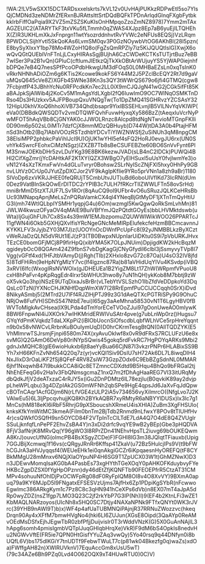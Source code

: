 !WA:2!LV5wSXX15DCTARDsxxelskrts7kVL12v0UvHAjPUKkzRDPwEtl5so7YlsQjCMDNd3zeNDMrZfERxnBJRAttslttSrtDQdBQFkTPDnArlqdGlnqFXgbFytbkkkIrbFiffOaPqia9X2VZ5mZSZSKuKIsOnHMpqoZzoZmNZ8978)7Ymm2mTAxAGZEUlC2(ATARYTkF3txVKu5fLTmmh0qZWAS4XJpz8Ep7aB6yuEjILTQHEhX(Z)R3UKHLmXkJxFnprgn11wtYsozrddnhvtRvYVWc2eNFUs8EQSj)VzLRqmBPWDCLSijhYvtl5SkQoKAs6LvmSM0qv3P0GzNOywbVtOG6AKhBl(28l5pzn(E8bySyXIxxY1bp78Mo4WZoH1Q8o(FgZsQmRPZly7iz5KiJQUQtIslG)XwjX6owQvQGtQUEblVnFTnLjLCxyHIRAsSgjBUjhA6CzCWDeKCTKsTUTjrtBuz7eBB7wISer3Pa2B1vQn)GPluC(cftlumJlEtkzQjTkXkOBtArWUjuyYS5YjWAP0iejnhfbDPQe7eB4Q7nesSPfPcoOPdbHkwgUM3dFOqS0L0MHBaEZsLn0xqTsInK0vRkrNHNhADiOZm6g6KTis2Kcowe9kokFS6Y44M2J5PZclBcEQY2Rt7d9gaVuMQsQ645cVe8Z)XGFb4SWNe38Kn3s3QY3tWWrQS679o6jfi4GTMQ(cgw87FcbjntfP43JBhhYcNu0RFPcdkKn7ec2LL0iX9mCJQJgN41wG2jCGk5ifFt85KaBAJpkSjAlWib4j2KoCv5M1mAgsYdLXgbI2fQ6IuwImO9OC7WlNqOSMKTnDRso4Ds3HUzkxv5AJFPBoupQxuVNQgTw(To1DpZMQ41SGHRvzYZCSAsY3212HipU0khVXoQ6hhoXiVB734Qhd)bsapr9YixlBSSEHLvnjIB5VlLNvYqVKIWP(eVa0(DBBdkQWSQDTv2vmDTQWFQvhFuvwHyxqXy586BzZ(tAeqxIuVcrNyPwMFOT5hAqVBb8CjGNYAK0cJJWOLRnzc8Alcpd8tdNgNTwvioMTGnpFKlIi0D90m6p502sL0iMTr7dzfCjX8mmMDzQBHuyb)D744W)tDA3A0b4PtajHFMnSd3hOtb2(Bq7lAblVOOzRSTzdhbYDCvTiYIWZNWSfj2uSiNUh3qM8npgCM38ElsiMPP2phbkcPaVihIJcI9U)OjUK1wYHI5ef4sFQ2HoRJ0evgJU6rx(UN0SvhYk4SwrcFEohxCiMzNSgz)IZXZB7Tb8sBeCSUFEBZte60BO6SnVvFynt6PlM3SnwJOEKbDHr5zvLDuYKg39E8BK6kezwJVAD(sLB4nC2IDCk)PUWQi4BHl2CifXgZmr(jYcDAHtkAF2K1XY(QZX3WBgO7yEIHSuxl5uUsY0fvjlwmYe3)ovN12Y4sXzTKmxFwVn4dGLuTvryr0Bohsw2SLrNyIScZNjFXI5hxy0HhPy9GBnvLUtVz0CrUp0JYutZpDXCJor2VF9kAglpKfIie9YRo5prVNn1a8zh9aBr)1180SIVoDp6zxVKRJJHEE0feQRUjT5CmbUtvJUT)uBd6oboUIVfIKd73IcRN(dUm0Dez9VatBInSkQOwErDITDC2rYPIB3c7ULH7fRKcrTIIZWWLFTn58ovSrHd)mni8rMmD5tzXTJUF7LSv1ROr(8qAuCQ9oI9UFbr4vO6uSRuzJQLKCeHRsBbUc93MNapqApnjMeLsZnPQRaVamkCX4ql4YNeqBjGtMyDF1jXTnTmQyHtiUG3l(mh74WtIQLbpIYSMHr1yqpjG4u)6Om)wzmgl5KwQgwQoRkSmLvhMn)81JWLW4kwuzOFyaOV4qMAlE9BuiVBfYmJQzPQtdtGOyEs)bbLHVMktdswb(uWta)IjGujGhFUh7Cx8Sx4s39mW1EMJbzpomuZQUWWIWikWOO26PPARTcJ11gfWN4i6Okb5GXHjQXvlfisYRcNgeGNcMeMIRpElufekcfeHzmBBCmcavnnJKYKKLFV3rJyjbZY03M7J)z(UOOYnOcDWnfPcUpFc8(92yJNMBBLkzByXCztvWeRJaDzQLN5dVRUt1lEJ(zP3(TB0BwpxNUpnIarUiDKtu0S9i7pVbURKJHvxTEzCE0bomGFjMCj8P9firHpQ(xibYMA5K7OLpJNUim)DpjigdKW2kHcBqzMqgideybOcO8QGAm424Z9fbnS7vbDgKagGjCNyGfydiI6clbl3jSsmyvyTVp8l7Vgg(vGFtf4xd(1HFJtbVAmyD(j)Rgh(TIb)2XHxlo8zvG72c87Oa)U4sO32IV8jfd5)8TdFHiRn(9eHpNYgMlzY7vc(If4lgznc87Ra)b81aVHidUqYIVu4KSvdp(iVBQ3xRV(6lfc(WxogIRsNVWOlx(gJDHEUEa1B2YigZM8Lt17ZhW(WRpmfVPuoU8cxH8hPaFvr4pKpRqgEdr4lrxr5bWHUt3hwo8y7uN1hQH)ykKob8M7bbtj9zWoX5vkQo3hp)NSzE9UTqDixaJsBrBr(vLTebYtVSLSzhO1lbZfdVeDDpkoYd3DqQsLc0TzN(lYXNcCHJKNHfDqpWmXW7(28RrEpmfPuCCIJCCqqh0SrX)iDvd8NikyASmbj5(2MTrd2U7lFf4RJZlHjPTJ99z3G1dAeQTXcPGTRiSPy9G9OhuCNRjOw8FufVH)SDhS547NtbE7eui)l65gy3aAeMhna58530vN1T6LgyHBV0fBWVToMlgkAvCHsea(IX9LPda4dTmYorECeTVOoZJui97gOonUweAO0mlywK8BW6FnpwNI4iJXKOrk7wIHKMridERWIVuSAtr4pve(g7ubLnWp0rz()Hugsu7GYqYdPmKVqkdzTdaLXKpPi2(iBIObUocnSiOfscdbLqbfWLhVCe5rpHreYqqntn9b0x58vNWCvLRrbnKuBOuIymUqD)D0hrCKrmTesgBtQN(0AllTQDZYK(E5VhMImrwTSJrsmjFjnpi6580m74X(xyAvuOkIwf8x0vR9dFRxS7RCLUFzU6e8xsvMG)Q2GAmO6DeVp80riNYpSQwis45gokq5rdFvkRC7HgPOYqARKs9Mbi2gdnJxMQHC8(gIE6wioHukxb6jt8aeYyBua66CjN87I3vkzrPNPr6HLABixSS9BYh7xH66KFnZvNh654Q20q7z(yr)vcKQI1Siv9DsIU7sH72Ak6DL7L8iwqDIH4NxJIixD3rOaLiKF2fSj8QFeF4RV8ZsiW73GzpZOdx6C9EbBZgSdnNL0MMAR6jhf1NxqwhB47l9bukkCCA8iQc8ETZmncCDXdtd9B5Hqu4BhQo9bFRGaI2tjNhEhEFeqG6v2Ha1v3FbQNmsgcmaZ1nxQ7m2fDhAgHaaREG7Vl33itURqMydbQdkJfjV2deATxzaC4rRJY5x(iGu2DnPDMtz6lL78ezjIu(B0qvkiK89ay2dvjppLheWPLqbu)3g4DZpIAk2GS0mWFNh2qbSPe9HgE4qpsJd6JaXvFqJdQpwcBOTnCAqr1AcfGDjm6N(rLfVGE4zULP2iA5v734656vyXiImrcO((NfgLvo7J2KVAIwEu5)6L3ljPpcqvhujjKQ8Kh2BYkAQBR7xyRMtyR6aNBYYlDUSx)Ix3lc7g1MnCs(hM818eKI6iRbF5RhrjG9pXSboucshXRmeU4isXHIA)ZuBm3XgFHSUlo(knksKfkYmWitMC3kmeA(Film0bnTm2BjTdb2Rnmd9nLfwxY8POv8tTIUHfHv4r)csQWkfOSQfH9sn5OYCD84F2VTpInTcClLTdE7LdA4Q7O4dE8Q4ZVUglrSSuLjknfqfLnPePF2EhvZsBA4Y)n3xDi2drfc9vqYE9wB2yBEp)Gbe3pHQDVA8FjV3afNrjK8MRvQq(Y96gWO3l8RPrZDn41NEhvHpsTL2iuvg69bOUKEQwmA8KrJ)ouvcUfNG(oImcPB4BsXSgyZCDe)F)FGHI8IG3m38JQIqtTFiauxb(Upig7GGJBijXcmwqj1f16vs(cQRgyJRnRr6Kffsp41ZkaV(u72Bz5HulcjIPs9V(t9bFWhCGJrA3aHVJyqqsf4(WEUeEHk1ei0qnAkgiGCZr6iKpqaesnHyOREFQ(tF8CYBkMMgU28mMnxv6NQjXIaOYpuNP4H6SG9T1ZpUCX03W1t)GhMZNwX)D3n3JDEwvMomqIsaKG0bA4PasbEs73xgHYthTGeXOqY0pAHKOFKduybvyFYeHKBcZgpDZSX0fYgHpOPznn)dy46dEtZfjKQNFTb90FEOEPfrR5CtzAT31CMMPv4sohuuNfOhIDjPxOCWFpRg08dF0RyFpIQM8OI8v4O8XvVY)9BXmA0apuq79a9KY6MJpD5I9FNgatxEFSESVzUjms7AjfHx6Zp1PDpiKgSYbR(nFcwwoEgwlmc386ARkgKym1c7Pz8C8c3qHN941hCeXPs6dVb)n8EX07mT4aJpA5dRp0wyZDZ(nsZ1fgp7LMO3Q23C2jf2rkYbP7G3IP(Nh)l)9(EF4b2KtnLFi3wZE1KbMAQLNARzoyos(UIcNh8x5HQ0SC7Dtjy4NAXaNPNk9FTfxQNYt0WK3rJVrc(39YHB9nAWl9T)b)x)WF4p4afUaTUBMNQiPAjnjR37RRNuZWozzvc(hkeqDrqn90Ay4xXFfM7bmwHVgNo4(hki6LI6ZUJun(XGsE8Oipd(3QaAYp0ReAMvOEdMsDSfxEjhJEgwTbR0zbfPfjjDuijvislr0T3rWddVNzK(G)5X0GuAnNAjIL3hApg6somh4pmisIgmbVQTplJuqGHIqbHrqXe)VkR)F9dM6bS4OpkIs8nedvHu2NGWvVftE(FR5ie7QPN0HtGisfYYuZAq3vwQy)5Yo40rsq9q44DNfyn0i8bUQfL6V)bs175dlKGiY7tnUDTf9FebwTWuLT7c(p81wk04Bkezfg0q)waZs)xdOa)FWffgAH82n)XWIRUVknV)7EquAccGm8xUsU5wT)(79c34AZe6Bh9PZq0Lvd4O062OQX9xT4HUwRTU0)0C)V)
